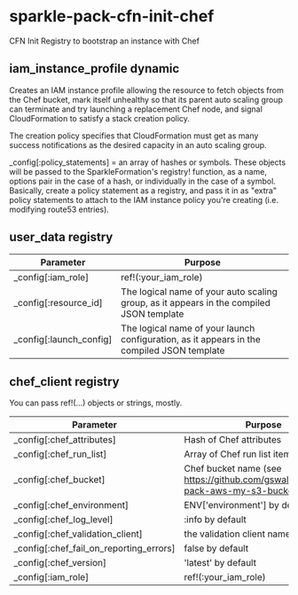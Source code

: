 # sparkle-pack-cfn-init-chef
CFN Init Registry to bootstrap an instance with Chef

## iam_instance_profile dynamic

Creates an IAM instance profile allowing the resource to fetch objects from the Chef bucket, mark itself unhealthy so that its parent auto scaling group can
terminate and try launching a replacement Chef node, and signal CloudFormation to satisfy a stack creation policy.

The creation policy specifies that CloudFormation must get as many success notifications as the desired capacity in an auto scaling group.

_config[:policy_statements] = an array of hashes or symbols.  These objects will be passed to the SparkleFormation's registry! function, as a name, options pair
in the case of a hash, or individually in the case of a symbol.  Basically, create a policy statement as a registry, and pass it in as "extra" policy 
statements to attach to the IAM instance policy you're creating (i.e. modifying route53 entries).

## user_data registry

| Parameter | Purpose |
|-----------|---------|
| _config[:iam_role] | ref!(:your_iam_role) |
| _config[:resource_id] | The logical name of your auto scaling group, as it appears in the compiled JSON template |
| _config[:launch_config] | The logical name of your launch configuration, as it appears in the compiled JSON template |

## chef_client registry

You can pass ref!(...) objects or strings, mostly.

| Parameter | Purpose |
|-----------|---------|
| _config[:chef_attributes] | Hash of Chef attributes |
| _config[:chef_run_list] | Array of Chef run list items |
| _config[:chef_bucket] | Chef bucket name (see https://github.com/gswallow/sparkle-pack-aws-my-s3-buckets) |
| _config[:chef_environment] | ENV['environment'] by default |
| _config[:chef_log_level] | :info by default |
| _config[:chef_validation_client] | the validation client name |
| _config[:chef_fail_on_reporting_errors] | false by default |
| _config[:chef_version] | 'latest' by default |
| _config[:iam_role] | ref!(:your_iam_role) |
